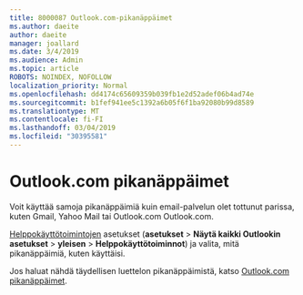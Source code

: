 ```yaml
---
title: 8000087 Outlook.com-pikanäppäimet
ms.author: daeite
author: daeite
manager: joallard
ms.date: 3/4/2019
ms.audience: Admin
ms.topic: article
ROBOTS: NOINDEX, NOFOLLOW
localization_priority: Normal
ms.openlocfilehash: dd4174c65609359b039fb1e2d52adef06b4ad74e
ms.sourcegitcommit: b1fef941ee5c1392a6b05f6f1ba92080b99d8589
ms.translationtype: MT
ms.contentlocale: fi-FI
ms.lasthandoff: 03/04/2019
ms.locfileid: "30395581"
---
```

# <a name="keyboard-shortcuts-in-outlookcom"></a>Outlook.com pikanäppäimet

Voit käyttää samoja pikanäppäimiä kuin email-palvelun olet tottunut parissa, kuten Gmail, Yahoo Mail tai Outlook.com Outlook.com.

[Helppokäyttötoimintojen](https://go.microsoft.com/fwlink/?linkid=2080840) asetukset (**asetukset** > **Näytä kaikki Outlookin asetukset** > **yleisen** > **Helppokäyttötoiminnot**) ja valita, mitä pikanäppäimiä, kuten käyttäisi.

Jos haluat nähdä täydellisen luettelon pikanäppäimistä, katso [Outlook.com pikanäppäimet](https://support.office.com/article/708d907e-4398-4fc6-9a9a-4fc72bccec16).